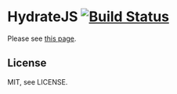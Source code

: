 HydrateJS [![Build Status](https://travis-ci.org/nanodeath/HydrateJS.png?branch=master)](https://travis-ci.org/nanodeath/HydrateJS)
=========
Please see [this page](http://nanodeath.github.io/HydrateJS/).

License
-------
MIT, see LICENSE.
